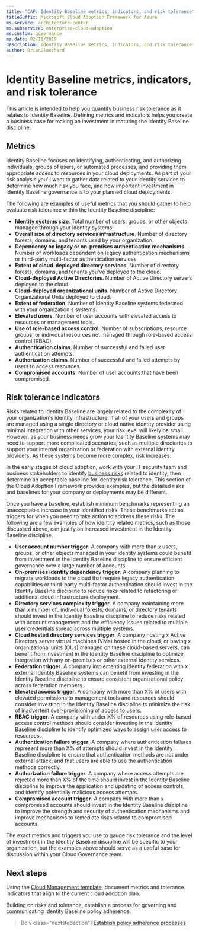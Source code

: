 ```yaml
---
title: "CAF: Identity Baseline metrics, indicators, and risk tolerance"
titleSuffix: Microsoft Cloud Adoption Framework for Azure
ms.service: architecture-center
ms.subservice: enterprise-cloud-adoption
ms.custom: governance
ms.date: 02/11/2019
description: Identity Baseline metrics, indicators, and risk tolerance
author: BrianBlanchard
---
```


# Identity Baseline metrics, indicators, and risk tolerance

This article is intended to help you quantify business risk tolerance as it relates to Identity Baseline. Defining metrics and indicators helps you create a business case for making an investment in maturing the Identity Baseline discipline.

## Metrics

Identity Baseline focuses on identifying, authenticating, and authorizing individuals, groups of users, or automated processes, and providing them appropriate access to resources in your cloud deployments. As part of your risk analysis you'll want to gather data related to your identity services to determine how much risk you face, and how important investment in Identity Baseline governance is to your planned cloud deployments.

The following are examples of useful metrics that you should gather to help evaluate risk tolerance within the Identity Baseline discipline:

- **Identity systems size**. Total number of users, groups, or other objects managed through your identity systems.
- **Overall size of directory services infrastructure**. Number of directory forests, domains, and tenants used by your organization.
- **Dependency on legacy or on-premises authentication mechanisms**. Number of workloads dependent on legacy authentication mechanisms or third-party multi-factor authentication services.
- **Extent of cloud-deployed directory services**. Number of directory forests, domains, and tenants you've deployed to the cloud.
- **Cloud-deployed Active Directories**. Number of Active Directory servers deployed to the cloud.
- **Cloud-deployed organizational units**. Number of Active Directory Organizational Units deployed to cloud.
- **Extent of federation**. Number of Identity Baseline systems federated with your organization's systems.
- **Elevated users**. Number of user accounts with elevated access to resources or management tools.
- **Use of role-based access control**. Number of subscriptions, resource groups, or individual resources not managed through role-based access control (RBAC).
- **Authentication claims**. Number of successful and failed user authentication attempts.
- **Authorization claims**. Number of successful and failed attempts by users to access resources.
- **Compromised accounts**. Number of user accounts that have been compromised.

## Risk tolerance indicators

Risks related to Identity Baseline are largely related to the complexity of your organization's identity infrastructure. If all of your users and groups are managed using a single directory or cloud native identity provider using minimal integration with other services, your risk level will likely be small. However, as your business needs grow your Identity Baseline systems may need to support more complicated scenarios, such as multiple directories to support your internal organization or federation with external identity providers. As these systems become more complex, risk increases.

In the early stages of cloud adoption, work with your IT security team and business stakeholders to identify [business risks](business-risks.md) related to identity, then determine an acceptable baseline for identity risk tolerance. This section of the Cloud Adoption Framework provides examples, but the detailed risks and baselines for your company or deployments may be different.

Once you have a baseline, establish minimum benchmarks representing an unacceptable increase in your identified risks. These benchmarks act as triggers for when you need to take action to address these risks. The following are a few examples of how identity related metrics, such as those discussed above, can justify an increased investment in the Identity Baseline discipline.

- **User account number trigger**. A company with more than _x_ users, groups, or other objects managed in your identity systems could benefit from investment in the Identity Baseline discipline to ensure efficient governance over a large number of accounts.
- **On-premises identity dependency trigger**. A company planning to migrate workloads to the cloud that require legacy authentication capabilities or third-party multi-factor authentication should invest in the Identity Baseline discipline to reduce risks related to refactoring or additional cloud infrastructure deployment.
- **Directory services complexity trigger**. A company maintaining more than _x_ number of_ individual forests, domains, or directory tenants should invest in the Identity Baseline discipline to reduce risks related with account management and the efficiency issues related to multiple user credentials spread across multiple systems.
- **Cloud hosted directory services trigger**. A company hosting _x_ Active Directory server virtual machines (VMs) hosted in the cloud, or having _x_ organizational units (OUs) managed on these cloud-based servers, can benefit from investment in the Identity Baseline discipline to optimize integration with any on-premises or other external identity services.
- **Federation trigger**. A company implementing identity federation with _x_ external Identity Baseline systems can benefit from investing in the Identity Baseline discipline to ensure consistent organizational policy across federation members.
- **Elevated access trigger**. A company with more than X% of users with elevated permissions to management tools and resources should consider investing in the Identity Baseline discipline to minimize the risk of inadvertent over-provisioning of access to users.
- **RBAC trigger**. A company with under X% of resources using role-based access control methods should consider investing in the Identity Baseline discipline to identify optimized ways to assign user access to resources.
- **Authentication failure trigger**. A company where authentication failures represent more than X% of attempts should invest in the Identity Baseline discipline to ensure that authentication methods are not under external attack, and that users are able to use the authentication methods correctly.
- **Authorization failure trigger**. A company where access attempts are rejected more than X% of the time should invest in the Identity Baseline discipline to improve the application and updating of access controls, and identify potentially malicious access attempts.
- **Compromised account trigger**. A company with more than _x_ compromised accounts should invest in the Identity Baseline discipline to improve the strength and security of authentication mechanisms and improve mechanisms to remediate risks related to compromised accounts.

The exact metrics and triggers you use to gauge risk tolerance and the level of investment in the Identity Baseline discipline will be specific to your organization, but the examples above should serve as a useful base for discussion within your Cloud Governance team.

## Next steps

Using the [Cloud Management template](./template.md), document metrics and tolerance indicators that align to the current cloud adoption plan.

Building on risks and tolerance, establish a process for governing and communicating Identity Baseline policy adherence.

> [!div class="nextstepaction"]
> [Establish policy adherence processes](compliance-processes.md)
